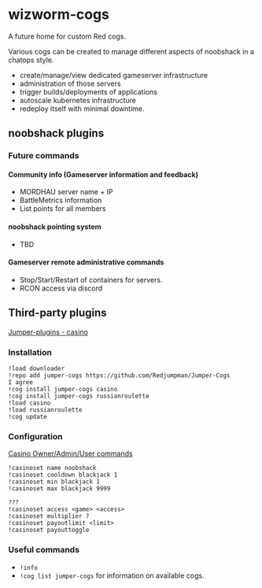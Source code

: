 # wizworm-cogs
A future home for custom Red cogs.

Various cogs can be created to manage different aspects of noobshack in a chatops style.
- create/manage/view dedicated gameserver infrastructure
- administration of those servers
- trigger builds/deployments of applications
- autoscale kubernetes infrastructure
- redeploy itself with minimal downtime.

## noobshack plugins
### Future commands
#### Community info (Gameserver information and feedback)
- MORDHAU server name + IP
- BattleMetrics information
- List points for all members

#### noobshack pointing system
- TBD

#### Gameserver remote administrative commands
- Stop/Start/Restart of containers for servers.
- RCON access via discord

## Third-party plugins
[Jumper-plugins - casino](https://github.com/Redjumpman/Jumper-Plugins)

### Installation
```
!load downloader
!repo add jumper-cogs https://github.com/Redjumpman/Jumper-Cogs
I agree
!cog install jumper-cogs casino
!cog install jumper-cogs russianroulette
!load casino
!load russianroulette
!cog update
```

### Configuration
[Casino Owner/Admin/User commands](https://github.com/Redjumpman/Jumper-Plugins/wiki/Casino-RedV3#owner-level)

```
!casinoset name noobshack
!casinoset cooldown blackjack 1	
!casinoset min blackjack 1
!casinoset max blackjack 9999

???
!casinoset access <game> <access>
!casinoset multiplier ?
!casinoset payoutlimit <limit>
!casinoset payouttoggle
```

### Useful commands
* `!info`
* `!cog list jumper-cogs` for information on available cogs.
